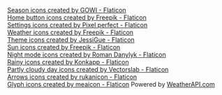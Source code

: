 <a href="https://www.flaticon.com/free-icons/season" title="season icons">Season icons created by GOWI - Flaticon</a><br>
<a href="https://www.flaticon.com/free-icons/home-button" title="home button icons">Home button icons created by Freepik - Flaticon</a><br>
<a href="https://www.flaticon.com/free-icons/settings" title="settings icons">Settings icons created by Pixel perfect - Flaticon</a><br>
<a href="https://www.flaticon.com/free-icons/weather" title="weather icons">Weather icons created by Freepik - Flaticon</a><br>
<a href="https://www.flaticon.com/free-icons/theme" title="theme icons">Theme icons created by JessiGue - Flaticon</a><br>
<a href="https://www.flaticon.com/free-icons/sun" title="sun icons">Sun icons created by Freepik - Flaticon</a><br>
<a href="https://www.flaticon.com/free-icons/night-mode" title="night mode icons">Night mode icons created by Roman Danylyk - Flaticon</a><br>
<a href="https://www.flaticon.com/free-icons/rainy" title="rainy icons">Rainy icons created by Konkapp - Flaticon</a><br>
<a href="https://www.flaticon.com/free-icons/partly-cloudy-day" title="partly cloudy day icons">Partly cloudy day icons created by Vectorslab - Flaticon</a><br>
<a href="https://www.flaticon.com/free-icons/arrows" title="arrows icons">Arrows icons created by rukanicon - Flaticon</a><br>
<a href="https://www.flaticon.com/free-icons/glyph" title="glyph icons">Glyph icons created by meaicon - Flaticon</a>
Powered by <a href="https://www.weatherapi.com/" title="Weather API">WeatherAPI.com</a>


